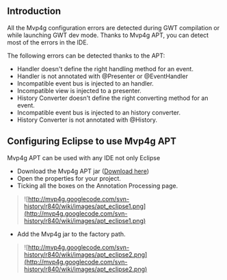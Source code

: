 ## Introduction ##
All the Mvp4g configuration errors are detected during GWT compilation or while launching GWT dev mode. Thanks to Mvp4g APT, you can detect most of the errors in the IDE.

The following errors can be detected thanks to the APT:
  * Handler doesn't define the right handling method for an event.
  * Handler is not annotated with @Presenter or @EventHandler
  * Incompatible event bus is injected to an handler.
  * Incompatible view is injected to a presenter.
  * History Converter doesn't define the right converting method for an event.
  * Incompatible event bus is injected to an history converter.
  * History Converter is not annotated with @History.

## Configuring Eclipse to use Mvp4g APT ##
Mvp4g APT can be used with any IDE not only Eclipse

  * Download the Mvp4g APT jar ([Download here](http://code.google.com/p/mvp4g/downloads/list))
  * Open the properties for your project.
  * Ticking all the boxes on the Annotation Processing page.
> ![http://mvp4g.googlecode.com/svn-history/r840/wiki/images/apt_eclipse1.png](http://mvp4g.googlecode.com/svn-history/r840/wiki/images/apt_eclipse1.png)
  * Add the Mvp4g jar to the factory path.
> ![http://mvp4g.googlecode.com/svn-history/r840/wiki/images/apt_eclipse2.png](http://mvp4g.googlecode.com/svn-history/r840/wiki/images/apt_eclipse2.png)